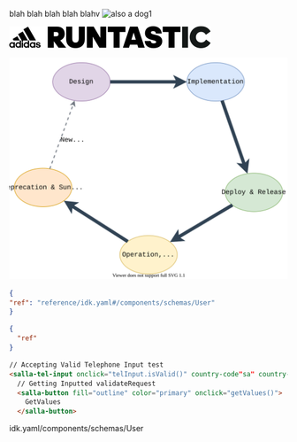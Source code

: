 blah blah blah blah blahv
 ![also a dog1](assets/images/51835552929_396b75ac7d_o.jpg)

![adidas-runtastic_logo_horizontal_cmyk_black.svg](../assets/images/adidas-runtastic_logo_horizontal_cmyk_black.svg)

![api-lifecycle-alt.svg](../assets/images/api-lifecycle-alt.svg)


```json stupid
{
"ref": "reference/idk.yaml#/components/schemas/User"
}
```
```json jsonSchema
{
  "ref"
}
```
```html
// Accepting Valid Telephone Input test
<salla-tel-input onclick="telInput.isValid()" country-code"sa" country-key="+966" mobile="5555555">
  // Getting Inputted validateRequest
  <salla-button fill="outline" color="primary" onclick="getValues()">
    GetValues
  </salla-button>
  ```
idk.yaml/components/schemas/User  
